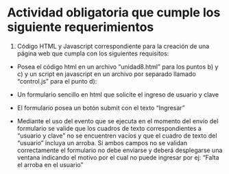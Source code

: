 # Actividad obligatoria que cumple los siguiente requerimientos

1. Código HTML y Javascript correspondiente para la creación de una página web que cumpla con los siguientes requisitos:

- Posea el código html en un archivo “unidad8.html” para los puntos b) y c) y un script en javascript en un archivo por separado llamado “control.js” para el punto d):

- Un formulario sencillo en html que solicite el ingreso de usuario y clave

- El formulario posea un botón submit con el texto “Ingresar”

- Mediante el uso del evento que se ejecuta en el momento del envío del formulario se valide que los cuadros de texto correspondientes a “usuario y clave” no se encuentren vacíos y que el cuadro de texto del “usuario” incluya un arroba. Si ambos campos no se validan correctamente el formulario no debe enviarse y deberá desplegarse una ventana indicando el motivo por el cual no puede ingresar por ej: “Falta el arroba en el usuario”
